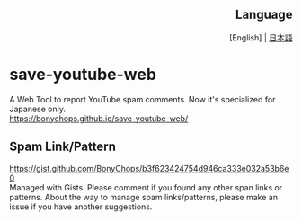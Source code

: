 <div align="right">
<h2 align="right">Language</h2>
 [English] | <a href="https://github.com/BonyChops/save-youtube-web/blob/main/README.md">日本語</a>
</div>

# save-youtube-web
A Web Tool to report YouTube spam comments. Now it's specialized for Japanese only.  
https://bonychops.github.io/save-youtube-web/

## Spam Link/Pattern
https://gist.github.com/BonyChops/b3f623424754d946ca333e032a53b6e0  
Managed with Gists. Please comment if you found any other span links or patterns.
About the way to manage spam links/patterns, please make an issue if you have another suggestions.
